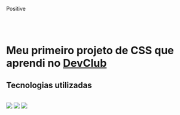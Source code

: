 <p>Positive</p>
<br>
<br>
<h1>Meu primeiro projeto de CSS que aprendi no <a href="rodolfomori.com.br/devclub">DevClub</a></h1>

<h2>Tecnologias utilizadas</h2>
<br>
  <img src="https://img.shields.io/badge/HTML-239120?style=for-the-badge&logo=html5&logoColor=white">
  <img src="https://img.shields.io/badge/CSS-239120?&style=for-the-badge&logo=css3&logoColor=white">

<img src="https://github.com/AntonioLuiz-dev/DESAFIO-CSS/blob/main/img/mockup.jpg?raw=true" width:595px/>
